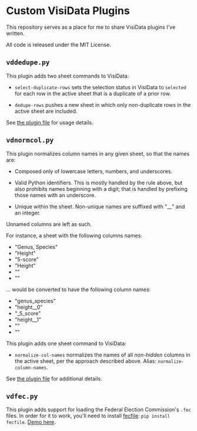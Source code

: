 # Custom VisiData Plugins

This repository serves as a place for me to share VisiData plugins I've written.

All code is released under the MIT License.

## `vddedupe.py`

This plugin adds two sheet commands to VisiData:

- `select-duplicate-rows` sets the selection status in VisiData to `selected` for each row in the active sheet that is a duplicate of a prior row.

- `dedupe-rows` pushes a new sheet in which only non-duplicate rows in the active sheet are included.

See [the plugin file](plugins/vddedupe.py) for usage details.

## `vdnormcol.py`

This plugin normalizes column names in any given sheet, so that the names are:

- Composed only of lowercase letters, numbers, and underscores.

- Valid Python identifiers. This is mostly handled by the rule above, but also prohibits names beginning with a digit; that is handled by prefixing those names with an underscore.

- Unique within the sheet. Non-unique names are suffixed with "__" and an integer.

Unnamed columns are left as such.

For instance, a sheet with the following columns names:

- "Genus, Species"
- "Height"
- "5-score"
- "Height"
- ""
- ""

... would be converted to have the following column names:

- "genus_species"
- "height__0"
- "_5_score"
- "height__1"
- ""
- ""

This plugin adds one sheet command to VisiData:

- `normalize-col-names` normalizes the names of all *non-hidden* columns in the active sheet, per the approach described above. Alias: `normalize-column-names`.

See [the plugin file](plugins/vdnormcol.py) for additional details.

## `vdfec.py`

This plugin adds support for loading the Federal Election Commission's `.fec` files. In order for it to work, you'll need to install [fecfile](https://esonderegger.github.io/fecfile/): `pip install fecfile`. [Demo here](https://asciinema.org/a/Xyh2BFsUaOF0AlHTmMUbqQZPC).

